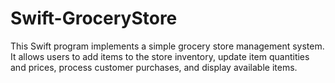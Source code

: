 # Swift-GroceryStore
This Swift program implements a simple grocery store management system. It allows users to add items to the store inventory, update item quantities and prices, process customer purchases, and display available items.
